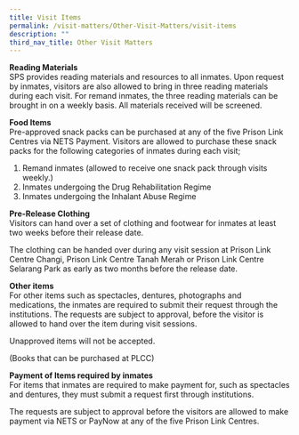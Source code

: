 ```yaml
---
title: Visit Items
permalink: /visit-matters/Other-Visit-Matters/visit-items
description: ""
third_nav_title: Other Visit Matters
---
```

**Reading Materials**<br>
SPS provides reading materials and resources to all inmates. Upon request by inmates, visitors are also allowed to bring in three reading materials during each visit. For remand inmates, the three reading materials can be brought in on a weekly basis. All materials received will be screened.

**Food Items**<br>
Pre-approved snack packs can be purchased at any of the five  Prison Link Centres via NETS Payment. Visitors are allowed to purchase these snack packs for the following categories of inmates during each visit;
1. Remand inmates (allowed to receive one snack pack through visits weekly.)
2. Inmates undergoing the Drug Rehabilitation Regime
3. Inmates undergoing the Inhalant Abuse Regime

**Pre-Release Clothing**<br>
Visitors can hand over a set of clothing and footwear for inmates at least two weeks before their release date. 

The clothing can be handed over during any visit session at Prison Link Centre Changi, Prison Link Centre Tanah Merah or Prison Link Centre Selarang Park as early as two months before the release date.

**Other items**<br>
For other items such as spectacles, dentures, photographs and medications, the inmates are required to submit their request through the institutions. The requests are subject to approval, before the visitor is allowed to hand over the item during visit sessions.  

Unapproved items will not be accepted.

(Books that can be purchased at PLCC)

**Payment of Items required by inmates**<br>
For items that inmates are required to make payment for, such as spectacles and dentures, they must submit a request first through institutions. 

The requests are subject to approval before the visitors are allowed to make payment via NETS or PayNow at any of the five Prison Link Centres.